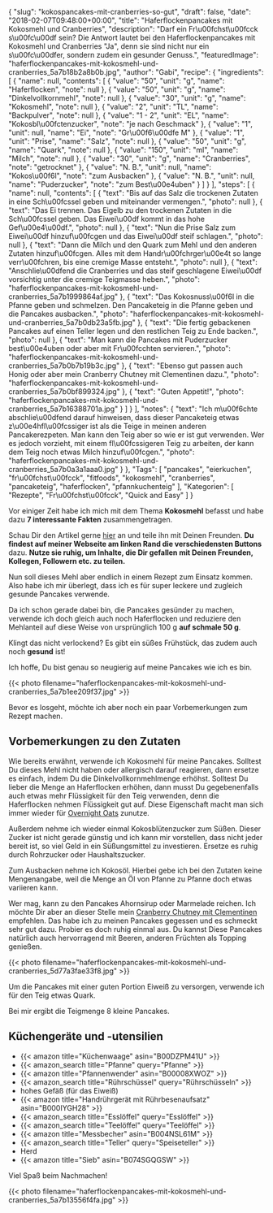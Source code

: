 {
    "slug": "kokospancakes-mit-cranberries-so-gut",
    "draft": false,
    "date": "2018-02-07T09:48:00+00:00",
    "title": "Haferflockenpancakes mit Kokosmehl und Cranberries",
    "description": "Darf ein Fr\u00fchst\u00fcck s\u00fc\u00df sein? Die Antwort lautet bei den Haferflockenpancakes mit Kokosmehl und Cranberries \"Ja\", denn sie sind nicht nur ein s\u00fc\u00dfer, sondern zudem ein gesunder Genuss.",
    "featuredImage": "haferflockenpancakes-mit-kokosmehl-und-cranberries_5a7b18b2a8b0b.jpg",
    "author": "Gabi",
    "recipe": {
        "ingredients": [
            {
                "name": null,
                "contents": [
                    {
                        "value": "50",
                        "unit": "g",
                        "name": "Haferflocken",
                        "note": null
                    },
                    {
                        "value": "50",
                        "unit": "g",
                        "name": "Dinkelvollkornmehl",
                        "note": null
                    },
                    {
                        "value": "30",
                        "unit": "g",
                        "name": "Kokosmehl",
                        "note": null
                    },
                    {
                        "value": "2",
                        "unit": "TL",
                        "name": "Backpulver",
                        "note": null
                    },
                    {
                        "value": "1 - 2",
                        "unit": "EL",
                        "name": "Kokosbl\u00fctenzucker",
                        "note": "je nach Geschmack"
                    },
                    {
                        "value": "1",
                        "unit": null,
                        "name": "Ei",
                        "note": "Gr\u00f6\u00dfe M"
                    },
                    {
                        "value": "1",
                        "unit": "Prise",
                        "name": "Salz",
                        "note": null
                    },
                    {
                        "value": "50",
                        "unit": "g",
                        "name": "Quark",
                        "note": null
                    },
                    {
                        "value": "150",
                        "unit": "ml",
                        "name": "Milch",
                        "note": null
                    },
                    {
                        "value": "30",
                        "unit": "g",
                        "name": "Cranberries",
                        "note": "getrocknet"
                    },
                    {
                        "value": "N. B.",
                        "unit": null,
                        "name": "Kokos\u00f6l",
                        "note": "zum Ausbacken"
                    },
                    {
                        "value": "N. B.",
                        "unit": null,
                        "name": "Puderzucker",
                        "note": "zum Best\u00e4uben"
                    }
                ]
            }
        ],
        "steps": [
            {
                "name": null,
                "contents": [
                    {
                        "text": "Bis auf das Salz die trockenen Zutaten in eine Sch\u00fcssel geben und miteinander vermengen.",
                        "photo": null
                    },
                    {
                        "text": "Das Ei trennen. Das Eigelb zu den trockenen Zutaten in die Sch\u00fcssel geben. Das Eiwei\u00df kommt in das hohe Gef\u00e4\u00df.",
                        "photo": null
                    },
                    {
                        "text": "Nun die Prise Salz zum Eiwei\u00df hinzuf\u00fcgen und das Eiwei\u00df steif schlagen.",
                        "photo": null
                    },
                    {
                        "text": "Dann die Milch und den Quark zum Mehl und den anderen Zutaten hinzuf\u00fcgen. Alles mit dem Handr\u00fchrger\u00e4t so lange verr\u00fchren, bis eine cremige Masse entsteht.",
                        "photo": null
                    },
                    {
                        "text": "Anschlie\u00dfend die Cranberries und das steif geschlagene Eiwei\u00df vorsichtig unter die cremige Teigmasse heben.",
                        "photo": "haferflockenpancakes-mit-kokosmehl-und-cranberries_5a7b1999864af.jpg"
                    },
                    {
                        "text": "Das Kokosnuss\u00f6l in die Pfanne geben und schmelzen. Den Pancaketeig in die  Pfanne geben und die Pancakes ausbacken.",
                        "photo": "haferflockenpancakes-mit-kokosmehl-und-cranberries_5a7b0db23a5fb.jpg"
                    },
                    {
                        "text": "Die fertig gebackenen Pancakes auf einen Teller legen und den restlichen Teig zu Ende backen.",
                        "photo": null
                    },
                    {
                        "text": "Man kann die Pancakes mit Puderzucker best\u00e4uben oder aber mit Fr\u00fcchten servieren.",
                        "photo": "haferflockenpancakes-mit-kokosmehl-und-cranberries_5a7b0b7b19b3c.jpg"
                    },
                    {
                        "text": "Ebenso gut passen auch Honig oder aber mein Cranberry Chutney mit Clementinen dazu.",
                        "photo": "haferflockenpancakes-mit-kokosmehl-und-cranberries_5a7b0bf899324.jpg"
                    },
                    {
                        "text": "Guten Appetit!",
                        "photo": "haferflockenpancakes-mit-kokosmehl-und-cranberries_5a7b16388701a.jpg"
                    }
                ]
            }
        ],
        "notes": {
            "text": "Ich m\u00f6chte abschlie\u00dfend darauf hinweisen, dass dieser Pancaketeig etwas z\u00e4hfl\u00fcssiger ist als die Teige in meinen anderen Pancakerezpeten. Man kann den Teig aber so wie er ist gut verwenden. Wer es jedoch vorzieht, mit einem fl\u00fcssigeren Teig zu arbeiten, der kann dem Teig noch etwas Milch hinzuf\u00fcgen.",
            "photo": "haferflockenpancakes-mit-kokosmehl-und-cranberries_5a7b0a3a1aaa0.jpg"
        }
    },
    "Tags": [
        "pancakes",
        "eierkuchen",
        "fr\u00fchst\u00fcck",
        "fitfoods",
        "kokosmehl",
        "cranberries",
        "pancaketeig",
        "haferflocken",
        "pfannkuchenteig"
    ],
    "Kategorien": [
        "Rezepte",
        "Fr\u00fchst\u00fcck",
        "Quick and  Easy"
    ]
}

Vor einiger Zeit habe ich mich mit dem Thema **Kokosmehl** befasst und habe dazu **7 interessante Fakten** zusammengetragen.

Schau Dir den Artikel gerne [hier](https://kochfokus.de/artikel/ist-kokosmehl-wirklich-gesund/ "hier") an und teile ihn mit Deinen Freunden. **Du findest auf meiner Webseite am linken Rand die verschiedensten Buttons** dazu. **Nutze sie ruhig, um Inhalte, die Dir gefallen mit Deinen Freunden, Kollegen, Followern etc. zu teilen.**

Nun soll dieses Mehl aber endlich in einem Rezept zum Einsatz kommen. Also habe ich mir überlegt, dass ich es für super leckere und zugleich gesunde Pancakes verwende.

Da ich schon gerade dabei bin, die Pancakes gesünder zu machen, verwende ich doch gleich auch noch Haferflocken und reduziere den Mehlanteil auf diese Weise von ursprünglich 100 g **auf schmale 50 g**.

Klingt das nicht verlockend? Es gibt ein süßes  Frühstück, das zudem auch noch **gesund** ist!

Ich hoffe, Du bist genau so neugierig auf meine Pancakes wie ich es bin.


{{< photo filename="haferflockenpancakes-mit-kokosmehl-und-cranberries_5a7b1ee209f37.jpg" >}}

Bevor es losgeht, möchte ich aber noch ein paar Vorbemerkungen zum Rezept machen.

## Vorbemerkungen zu den Zutaten

Wie bereits erwähnt, verwende ich Kokosmehl für meine Pancakes. Solltest Du dieses Mehl nicht haben oder allergisch darauf reagieren, dann ersetze es einfach, indem Du die Dinkelvollkornmehlmenge erhöhst. Solltest Du lieber die Menge an Haferflocken erhöhen, dann musst Du gegebenenfalls auch etwas mehr Flüssigkeit für den Teig verwenden, denn die Haferflocken nehmen Flüssigkeit gut auf. Diese Eigenschaft macht man sich immer wieder für [Overnight Oats](https://kochfokus.de/search/?q=overnight+oats "Overnight Oats") zunutze.

Außerdem nehme ich wieder einmal Kokosblütenzucker zum Süßen. Dieser Zucker ist nicht gerade günstig und ich kann mir vorstellen, dass nicht jeder bereit ist, so viel Geld in ein Süßungsmittel zu investieren. Ersetze es ruhig durch Rohrzucker oder Haushaltszucker.

Zum Ausbacken nehme ich Kokosöl. Hierbei gebe ich bei den Zutaten keine Mengenangabe, weil die Menge an Öl von Pfanne zu Pfanne doch etwas variieren kann.

Wer mag, kann zu den Pancakes Ahornsirup oder Marmelade reichen. Ich möchte Dir aber an dieser Stelle mein [Cranberry Chutney mit Clementinen ](https://kochfokus.de/artikel/cranberry-chutney-mit-clementinen-so-vortrefflich// "Chutney mit Clementinen ") empfehlen. Das habe ich zu meinen Pancakes gegessen und es schmeckt sehr gut dazu. Probier es doch ruhig einmal aus. Du kannst Diese Pancakes natürlich auch hervorragend mit Beeren, anderen Früchten als Topping genießen.


{{< photo filename="haferflockenpancakes-mit-kokosmehl-und-cranberries_5d77a3fae33f8.jpg" >}}

Um die Pancakes mit einer guten Portion Eiweiß zu versorgen, verwende ich für den Teig etwas Quark.

Bei mir ergibt die Teigmenge 8 kleine Pancakes.

## Küchengeräte und -utensilien

- {{< amazon title="Küchenwaage" asin="B00DZPM41U" >}}
- {{< amazon_search title="Pfanne" query="Pfanne" >}}
- {{< amazon title="Pfannenwender" asin="B00008XWOZ" >}}
- {{< amazon_search title="Rührschüssel" query="Rührschüsseln" >}}
- hohes Gefäß (für das Eiweiß)
- {{< amazon title="Handrührgerät mit Rührbesenaufsatz" asin="B000IYGH28" >}}
- {{< amazon_search title="Esslöffel" query="Esslöffel" >}}
- {{< amazon_search title="Teelöffel" query="Teelöffel" >}}
- {{< amazon title="Messbecher" asin="B004NSL61M" >}}
- {{< amazon_search title="Teller" query="Speiseteller" >}}
- Herd
- {{< amazon title="Sieb" asin="B074SGQGSW" >}}

Viel Spaß beim Nachmachen!

{{< photo filename="haferflockenpancakes-mit-kokosmehl-und-cranberries_5a7b13556f4fa.jpg" >}}